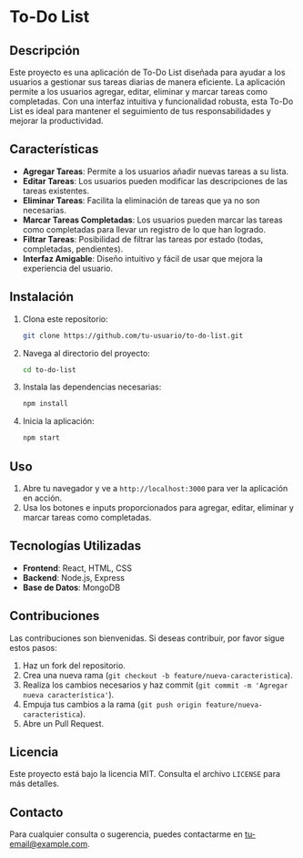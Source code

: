 # To-Do List

## Descripción

Este proyecto es una aplicación de To-Do List diseñada para ayudar a los usuarios a gestionar sus tareas diarias de manera eficiente. La aplicación permite a los usuarios agregar, editar, eliminar y marcar tareas como completadas. Con una interfaz intuitiva y funcionalidad robusta, esta To-Do List es ideal para mantener el seguimiento de tus responsabilidades y mejorar la productividad.

## Características

- **Agregar Tareas**: Permite a los usuarios añadir nuevas tareas a su lista.
- **Editar Tareas**: Los usuarios pueden modificar las descripciones de las tareas existentes.
- **Eliminar Tareas**: Facilita la eliminación de tareas que ya no son necesarias.
- **Marcar Tareas Completadas**: Los usuarios pueden marcar las tareas como completadas para llevar un registro de lo que han logrado.
- **Filtrar Tareas**: Posibilidad de filtrar las tareas por estado (todas, completadas, pendientes).
- **Interfaz Amigable**: Diseño intuitivo y fácil de usar que mejora la experiencia del usuario.

## Instalación

1. Clona este repositorio:
    ```bash
    git clone https://github.com/tu-usuario/to-do-list.git
    ```
2. Navega al directorio del proyecto:
    ```bash
    cd to-do-list
    ```
3. Instala las dependencias necesarias:
    ```bash
    npm install
    ```
4. Inicia la aplicación:
    ```bash
    npm start
    ```

## Uso

1. Abre tu navegador y ve a `http://localhost:3000` para ver la aplicación en acción.
2. Usa los botones e inputs proporcionados para agregar, editar, eliminar y marcar tareas como completadas.

## Tecnologías Utilizadas

- **Frontend**: React, HTML, CSS
- **Backend**: Node.js, Express
- **Base de Datos**: MongoDB

## Contribuciones

Las contribuciones son bienvenidas. Si deseas contribuir, por favor sigue estos pasos:

1. Haz un fork del repositorio.
2. Crea una nueva rama (`git checkout -b feature/nueva-caracteristica`).
3. Realiza los cambios necesarios y haz commit (`git commit -m 'Agregar nueva característica'`).
4. Empuja tus cambios a la rama (`git push origin feature/nueva-caracteristica`).
5. Abre un Pull Request.

## Licencia

Este proyecto está bajo la licencia MIT. Consulta el archivo `LICENSE` para más detalles.

## Contacto

Para cualquier consulta o sugerencia, puedes contactarme en [tu-email@example.com](mailto:tu-email@example.com).
